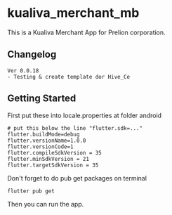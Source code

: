 # kualiva_merchant_mb

This is a Kualiva Merchant App for Prelion corporation.

## Changelog

```text
Ver 0.0.18
- Testing & create template dor Hive_Ce
```

## Getting Started

First put these into locale.properties at folder android

```text
# put this below the line "flutter.sdk=..."
flutter.buildMode=debug
flutter.versionName=1.0.0
flutter.versionCode=1
flutter.compileSdkVersion = 35
flutter.minSdkVersion = 21
flutter.targetSdkVersion = 35
```

Don't forget to do pub get packages on terminal

```shell
flutter pub get
```

Then you can run the app.
